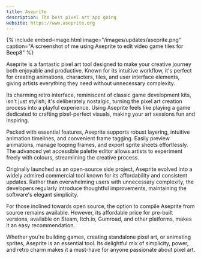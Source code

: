 ```yaml
---
title: Aseprite
description: The best pixel art app going
website: https://www.aseprite.org
---
```


{% include embed-image.html image="/images/updates/aseprite.png" caption="A screenshot of me using Aseprite to edit video game tiles for Beep8" %}

Aseprite is a fantastic pixel art tool designed to make your creative journey both enjoyable and productive. Known for its intuitive workflow, it's perfect for creating animations, characters, tiles, and user interface elements, giving artists everything they need without unnecessary complexity.

Its charming retro interface, reminiscent of classic game development kits, isn't just stylish; it's deliberately nostalgic, turning the pixel art creation process into a playful experience. Using Aseprite feels like playing a game dedicated to crafting pixel-perfect visuals, making your art sessions fun and inspiring.

Packed with essential features, Aseprite supports robust layering, intuitive animation timelines, and convenient frame tagging. Easily preview animations, manage looping frames, and export sprite sheets effortlessly. The advanced yet accessible palette editor allows artists to experiment freely with colours, streamlining the creative process.

Originally launched as an open-source side project, Aseprite evolved into a widely admired commercial tool known for its affordability and consistent updates. Rather than overwhelming users with unnecessary complexity, the developers regularly introduce thoughtful improvements, maintaining the software's elegant simplicity.

For those inclined towards open source, the option to compile Aseprite from source remains available. However, its affordable price for pre-built versions, available on Steam, Itch.io, Gumroad, and other platforms, makes it an easy recommendation.

Whether you're building games, creating standalone pixel art, or animating sprites, Aseprite is an essential tool. Its delightful mix of simplicity, power, and retro charm makes it a must-have for anyone passionate about pixel art.

